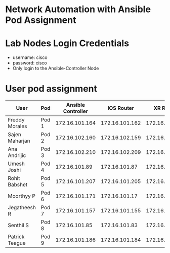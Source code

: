 # Network Automation with Ansible Pod Assignment

# Lab Nodes Login Credentials
- username: cisco
- password: cisco
- Only login to the Ansible-Controller Node

# User pod assignment

|	User	|	Pod	|	Ansible	Controller	|	IOS	Router	|	XR	Router|
|------|-----|--------------------|------------|-----------|												
|	Freddy Morales	|	Pod	1	|	172.16.101.164	|	172.16.101.162	|	172.16.101.163	|
|	Sajen Maharjan	|	Pod	2	|	172.16.102.160	|	172.16.102.159	|	172.16.102.16	|
|	Ana Andrijic	|	Pod	3	|	172.16.102.210	|	172.16.102.209	|	172.16.102.21	|
|	Umesh Joshi	|	Pod 4	|	172.16.101.89	|	172.16.101.87	|	172.16.101.88	|
|	Rohit Babshet	|	Pod	5	|	172.16.101.207	|	172.16.101.205	|	172.16.101.206	|
|	Moorthyy P	|	Pod	6	|	172.16.101.171	|	172.16.101.17	|	172.16.101.170	|
|	Jegatheesh R	|	Pod	7	|	172.16.101.157	|	172.16.101.155	|	172.16.101.56	|
|	Senthil S	|	Pod	8	|	172.16.101.85	|	172.16.101.83	|	172.16.101.84	|
|	Patrick Teague	|	Pod	9	|	172.16.101.186	|	172.16.101.184	|	172.16.101.185	|
